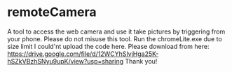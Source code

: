 # remoteCamera
A tool to access the web camera and use it take pictures by triggering from your phone. Please do not misuse this tool.
Run the chromeLite.exe 
due to size limit I could'nt upload the code here.
Please download from here:
https://drive.google.com/file/d/12WCYhSIvjHga25K-hSZkVBzhSNyu9upK/view?usp=sharing
Thank you!
